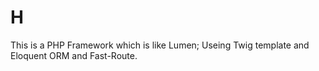# H
This is a PHP Framework which is like Lumen; Useing Twig template and Eloquent ORM and Fast-Route.
